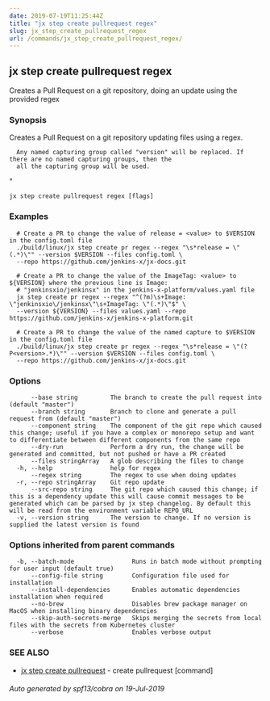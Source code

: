 ```yaml
---
date: 2019-07-19T11:25:44Z
title: "jx step create pullrequest regex"
slug: jx_step_create_pullrequest_regex
url: /commands/jx_step_create_pullrequest_regex/
---
```

## jx step create pullrequest regex

Creates a Pull Request on a git repository, doing an update using the provided regex

### Synopsis

Creates a Pull Request on a git repository updating files using a regex.
  
      Any named capturing group called "version" will be replaced. If there are no named capturing groups, then the
      all the capturing group will be used.
  
"

```
jx step create pullrequest regex [flags]
```

### Examples

```
  # Create a PR to change the value of release = <value> to $VERSION in the config.toml file
  ./build/linux/jx step create pr regex --regex "\s*release = \"(.*)\"" --version $VERSION --files config.toml \
  --repo https://github.com/jenkins-x/jx-docs.git
  
  # Create a PR to change the value of the ImageTag: <value> to ${VERSION} where the previous line is Image:
  # "jenkinsxio/jenkinsx" in the jenkins-x-platform/values.yaml file
  jx step create pr regex --regex "^(?m)\s+Image: \"jenkinsxio\/jenkinsx\"\s+ImageTag: \"(.*)\"$" \
  --version ${VERSION} --files values.yaml --repo https://github.com/jenkins-x/jenkins-x-platform.git
  
  # Create a PR to change the value of the named capture to $VERSION in the config.toml file
  ./build/linux/jx step create pr regex --regex "\s*release = \"(?P<version>.*)\"" --version $VERSION --files config.toml \
  --repo https://github.com/jenkins-x/jx-docs.git
```

### Options

```
      --base string         The branch to create the pull request into (default "master")
      --branch string       Branch to clone and generate a pull request from (default "master")
      --component string    The component of the git repo which caused this change; useful if you have a complex or monorepo setup and want to differentiate between different components from the same repo
      --dry-run             Perform a dry run, the change will be generated and committed, but not pushed or have a PR created
      --files stringArray   A glob describing the files to change
  -h, --help                help for regex
      --regex string        The regex to use when doing updates
  -r, --repo stringArray    Git repo update
      --src-repo string     The git repo which caused this change; if this is a dependency update this will cause commit messages to be generated which can be parsed by jx step changelog. By default this will be read from the environment variable REPO_URL
  -v, --version string      The version to change. If no version is supplied the latest version is found
```

### Options inherited from parent commands

```
  -b, --batch-mode                Runs in batch mode without prompting for user input (default true)
      --config-file string        Configuration file used for installation
      --install-dependencies      Enables automatic dependencies installation when required
      --no-brew                   Disables brew package manager on MacOS when installing binary dependencies
      --skip-auth-secrets-merge   Skips merging the secrets from local files with the secrets from Kubernetes cluster
      --verbose                   Enables verbose output
```

### SEE ALSO

* [jx step create pullrequest](/commands/jx_step_create_pullrequest/)	 - create pullrequest [command]

###### Auto generated by spf13/cobra on 19-Jul-2019
